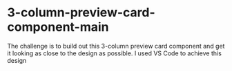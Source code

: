 # 3-column-preview-card-component-main
The challenge is to build out this 3-column preview card component and get it looking as close to the design as possible.
I used VS Code to achieve this design
